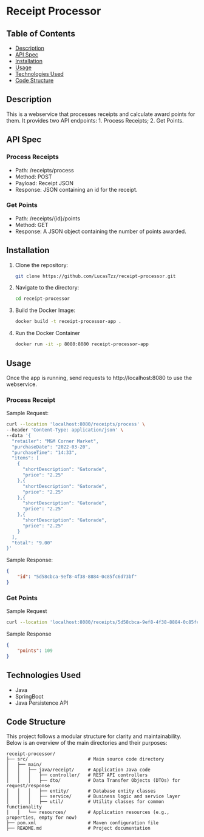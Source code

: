 # Receipt Processor

## Table of Contents
- [Description](#description)
- [API Spec](#api-spec)
- [Installation](#installation)
- [Usage](#usage)
- [Technologies Used](#technologies-used)
- [Code Structure](#code-structure)

## Description
This is a webservice that processes receipts and calculate award points for them.
It provides two API endpoints: 1. Process Receipts; 2. Get Points.
## API Spec
### Process Receipts
- Path: /receipts/process
- Method: POST
- Payload: Receipt JSON
- Response: JSON containing an id for the receipt.
### Get Points
- Path: /receipts/{id}/points
- Method: GET
- Response: A JSON object containing the number of points awarded.

## Installation
1. Clone the repository:
   ```bash
   git clone https://github.com/LucasTzz/receipt-processor.git
    ```
2. Navigate to the directory:
    ```bash
    cd receipt-processor
    ```
3. Build the Docker Image:
    ```bash
   docker build -t receipt-processor-app .
    ```
4. Run the Docker Container
    ```bash
    docker run -it -p 8080:8080 receipt-processor-app
    ```

## Usage
Once the app is running, send requests to http://localhost:8080 to use the webservice.
### Process Receipt
Sample Request:
```bash
curl --location 'localhost:8080/receipts/process' \
--header 'Content-Type: application/json' \
--data '{
  "retailer": "M&M Corner Market",
  "purchaseDate": "2022-03-20",
  "purchaseTime": "14:33",
  "items": [
    {
      "shortDescription": "Gatorade",
      "price": "2.25"
    },{
      "shortDescription": "Gatorade",
      "price": "2.25"
    },{
      "shortDescription": "Gatorade",
      "price": "2.25"
    },{
      "shortDescription": "Gatorade",
      "price": "2.25"
    }
  ],
  "total": "9.00"
}'
```
Sample Response:
```json
{
    "id": "5d58cbca-9ef8-4f38-8884-0c85fc6d73bf"
}
```
### Get Points
Sample Request
```bash
curl --location 'localhost:8080/receipts/5d58cbca-9ef8-4f38-8884-0c85fc6d73bf/points'
```
Sample Response
```json
{
    "points": 109
}
```

## Technologies Used
- Java
- SpringBoot
- Java Persistence API

## Code Structure
This project follows a modular structure for clarity and maintainability. 
Below is an overview of the main directories and their purposes:
```text
receipt-processor/
├── src/                      # Main source code directory
│   ├── main/
│   │   ├── java/receipt/     # Application Java code
│   │   │   ├── controller/   # REST API controllers
│   │   │   ├── dto/          # Data Transfer Objects (DTOs) for request/response
│   │   │   ├── entity/       # Database entity classes
│   │   │   ├── service/      # Business logic and service layer
│   │   │   ├── util/         # Utility classes for common functionality
│   │   └── resources/        # Application resources (e.g., properties, empty for now)
├── pom.xml                   # Maven configuration file
├── README.md                 # Project documentation
```